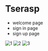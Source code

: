 
# Tserasp

* welcome page
* sign in page
* sign up page

![1](https://user-images.githubusercontent.com/61249937/125175818-5a0dbc80-e1d7-11eb-8e62-7d74d0638207.jpg)
![2](https://user-images.githubusercontent.com/61249937/125175820-5da14380-e1d7-11eb-90fd-0759bd802ab0.jpg)
![3](https://user-images.githubusercontent.com/61249937/125175821-6134ca80-e1d7-11eb-8f67-b5509bb4f5cc.jpg)


